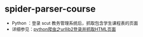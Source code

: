 # spider-parser-course
- Python ：登录 scut 教务管理系统后，抓取包含学生课程表的页面
- 详细参见：[python爬虫之urllib2登录并抓取HTML页面](http://blog.csdn.net/Idiot_xue/article/details/72626570)